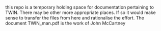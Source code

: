this repo is a temporary holding space for documentation pertaining to TWIN.
There may be other more appropriate places. If so it would make sense to transfer 
the files from here and rationalise the effort.
The document TWIN_man.pdf is the work of John McCartney
